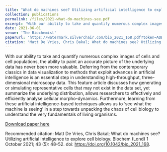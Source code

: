 ```yaml
---
title: "What do machines see? Utilizing artificial intelligence to explore cell biology"
collection: publications
permalink: /files/2021-what-do-machines-see.pdf
excerpt: 'With our ability to take and quantify numerous complex images of cells and cell populations, the ability to paint an accurate picture of the underlying data has never been more valuable. Deferring from the contemporary classics in data visualization to methods that exploit advances in artificial intelligence is an essential step in understanding high-throughput, three-dimensional microscopy data. This feature article discusses how generating or simulating representative cells that may not exist in the data set, yet summarize the underlying distribution, allows researchers to effectively and efficiently analyse cellular morpho-dynamics. Furthermore, learning from these artificial intelligence-based techniques allows us to ‘see what the machine is seeing’ in a step towards unpacking the chaos of cell biology to understand the very fundamentals of living organisms.'
date: 2021-06-01
venue: 'The Biochemist'
paperurl: 'https://watermark.silverchair.com/bio_2021_168.pdf?token=AQECAHi208BE49Ooan9kkhW_Ercy7Dm3ZL_9Cf3qfKAc485ysgAAA_cwggPzBgkqhkiG9w0BBwagggPkMIID4AIBADCCA9kGCSqGSIb3DQEHATAeBglghkgBZQMEAS4wEQQMx4cDwqeFPv8b2DDQAgEQgIIDqubGhMCiUnD7UJ5poxQHtCswMcHReMjeuy5Yp33eTnw4FGo7lLuU3vupDvmwFQspfD8yS0SoGB4B2gBnq7dnAYT4eIiA_s3F5NOa7myHVG9rXgHifOwnK5G58cdkAFZLEAziQvQtJQAtiU-0JMwxvp_tEuz_Bxof8foPKBMyRXvqMg8hexNINuJwIXzSPytXvgPzxv2hI16y7Ln5247U34dApgAmiXJD_1efeZ_Yxf7oxRnRY5Yf4ZmGzIcYsMDPA6CbH4hcFRl3XkM6hnrrOPQR0O2tU_mZ_pBES2OyRU2DOhdSd6OFkKvP_i2sGLxCPtSqVctDPXanksj7XGQ8gvcYw97fz0VTNGFgkeFMprbxVwrth_LTTj9khOBTowfuRSdoZwbCDC4ZsWLDz2idhC2VNpLhVTAh2oJCpDBgLWa9a2GBcaMeI98r-Tdimq8b8Z4v_wZ9FLLhjvp40Vv1lfcfoNAsOkAwMCv6m8fg2AE7SNjD97FjF-_maQNAh6fvaMDjcHmrDc3AQPksZ6masattRffh1lIX2duAiu9EU1cdSRAR9LFwU5WANm1P9hOKP6zRYM6kmEcIb6DQnZDwrLKJejl4G04TjAUoFMJzPca5k4CbHTTH98V8nmGjTbtoM7I18LWYA4Wy_JAFHLfZIuB0CA67tyivx2dvlBABGIRpPuZ4k2_p_qRKI9hY8nauFk4E3pcjE5JsoWJWtftCHXm-X-y_JYc4vRdcthPI7hRbSixB7Aez1FwFVeb5P8jKQeLV2jA-atQgNz0JokrkmtT0W5MXh1O1eqhOLZgRJTzMf5wNb207-yx0YvQ6Qdj1QD8dyN04cX00LRqxdfLmj_IAyt_vjjUV4Z5v3GokJWC1kLM3aymvPPs2ruQz-upcOnxIY74npEpK92uB5Wgp92q-JrOstcRjHihXerYgiuzyJhVXaKBB841QK6GMeYtNBsacUXnDbKOLL0-lXvdRSCerlsZ51-_tmTvm9BsMTASE4XA299Y_28pkP5_UPEdWWFdU5KCLYNjdWt919wEtoQloKBNSIPwGK411dRw7m2EIKasWwmpTnxHaBDr9kwDH5YPnGB2S-Fc20y--mOtZQfo0kD1b8QCisGErzWJ1tGvwUNGWdL9KANQsFKJjcIHvboHyyZCvl45o7qfkJehxxBWOI6bqXKazb4r2NyDIEk6EFKeN_OjsLeOGXZZZXplvCWMorJybGI5Bj0qdE6KFyjxDSOAMmWeZc1Iv'
citation: 'Matt De Vries, Chris Bakal; What do machines see? Utilizing artificial intelligence to explore cell biology. Biochem (Lond) 1 October 2021; 43 (5): 48–52. doi: https://doi.org/10.1042/bio_2021_168'
---
```

With our ability to take and quantify numerous complex images of cells and cell populations, the ability to paint an accurate picture of the underlying data has never been more valuable. Deferring from the contemporary classics in data visualization to methods that exploit advances in artificial intelligence is an essential step in understanding high-throughput, three-dimensional microscopy data. This feature article discusses how generating or simulating representative cells that may not exist in the data set, yet summarize the underlying distribution, allows researchers to effectively and efficiently analyse cellular morpho-dynamics. Furthermore, learning from these artificial intelligence-based techniques allows us to ‘see what the machine is seeing’ in a step towards unpacking the chaos of cell biology to understand the very fundamentals of living organisms.

[Download paper here]([https://portlandpress.com/biochemist/article/43/5/48/229823](https://watermark.silverchair.com/bio_2021_168.pdf?token=AQECAHi208BE49Ooan9kkhW_Ercy7Dm3ZL_9Cf3qfKAc485ysgAAA_cwggPzBgkqhkiG9w0BBwagggPkMIID4AIBADCCA9kGCSqGSIb3DQEHATAeBglghkgBZQMEAS4wEQQMx4cDwqeFPv8b2DDQAgEQgIIDqubGhMCiUnD7UJ5poxQHtCswMcHReMjeuy5Yp33eTnw4FGo7lLuU3vupDvmwFQspfD8yS0SoGB4B2gBnq7dnAYT4eIiA_s3F5NOa7myHVG9rXgHifOwnK5G58cdkAFZLEAziQvQtJQAtiU-0JMwxvp_tEuz_Bxof8foPKBMyRXvqMg8hexNINuJwIXzSPytXvgPzxv2hI16y7Ln5247U34dApgAmiXJD_1efeZ_Yxf7oxRnRY5Yf4ZmGzIcYsMDPA6CbH4hcFRl3XkM6hnrrOPQR0O2tU_mZ_pBES2OyRU2DOhdSd6OFkKvP_i2sGLxCPtSqVctDPXanksj7XGQ8gvcYw97fz0VTNGFgkeFMprbxVwrth_LTTj9khOBTowfuRSdoZwbCDC4ZsWLDz2idhC2VNpLhVTAh2oJCpDBgLWa9a2GBcaMeI98r-Tdimq8b8Z4v_wZ9FLLhjvp40Vv1lfcfoNAsOkAwMCv6m8fg2AE7SNjD97FjF-_maQNAh6fvaMDjcHmrDc3AQPksZ6masattRffh1lIX2duAiu9EU1cdSRAR9LFwU5WANm1P9hOKP6zRYM6kmEcIb6DQnZDwrLKJejl4G04TjAUoFMJzPca5k4CbHTTH98V8nmGjTbtoM7I18LWYA4Wy_JAFHLfZIuB0CA67tyivx2dvlBABGIRpPuZ4k2_p_qRKI9hY8nauFk4E3pcjE5JsoWJWtftCHXm-X-y_JYc4vRdcthPI7hRbSixB7Aez1FwFVeb5P8jKQeLV2jA-atQgNz0JokrkmtT0W5MXh1O1eqhOLZgRJTzMf5wNb207-yx0YvQ6Qdj1QD8dyN04cX00LRqxdfLmj_IAyt_vjjUV4Z5v3GokJWC1kLM3aymvPPs2ruQz-upcOnxIY74npEpK92uB5Wgp92q-JrOstcRjHihXerYgiuzyJhVXaKBB841QK6GMeYtNBsacUXnDbKOLL0-lXvdRSCerlsZ51-_tmTvm9BsMTASE4XA299Y_28pkP5_UPEdWWFdU5KCLYNjdWt919wEtoQloKBNSIPwGK411dRw7m2EIKasWwmpTnxHaBDr9kwDH5YPnGB2S-Fc20y--mOtZQfo0kD1b8QCisGErzWJ1tGvwUNGWdL9KANQsFKJjcIHvboHyyZCvl45o7qfkJehxxBWOI6bqXKazb4r2NyDIEk6EFKeN_OjsLeOGXZZZXplvCWMorJybGI5Bj0qdE6KFyjxDSOAMmWeZc1Iv))

Recommended citation: Matt De Vries, Chris Bakal; What do machines see? Utilizing artificial intelligence to explore cell biology. Biochem (Lond) 1 October 2021; 43 (5): 48–52. doi: https://doi.org/10.1042/bio_2021_168.
